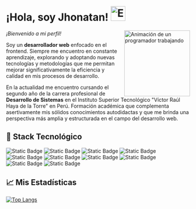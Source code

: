 <h1>
  ¡Hola, soy Jhonatan!
  <img src="https://camo.githubusercontent.com/0c732027af8a28d138e3698181f7be7c9b97d443b4beb9c7ce8ec4cffc6b4767/68747470733a2f2f6d656469612e67697068792e636f6d2f6d656469612f6876524a434c467a6361737252346961377a2f67697068792e676966" alt="Emoji de mano saludando" height="40">
</h1>

<img align="right" src="https://media.licdn.com/dms/image/C4E12AQHhfpP2slLoXw/article-cover_image-shrink_600_2000/0/1578791251071?e=2147483647&v=beta&t=z0mDGgtn6FZAR_FAWN0lu2QP80ugvAfOnWcJ3acz7Rk" alt="Animación de un programador trabajando" height="180">

<p>
  <i>¡Bienvenido a mi perfil!</i>
</p>
<p>
  Soy un <b>desarrollador web</b> enfocado en el frontend. Siempre me encuentro en constante aprendizaje, explorando y adoptando nuevas tecnologías y metodologías que me permitan mejorar significativamente la eficiencia y calidad en mis procesos de desarrollo.
</p>
<p>
  En la actualidad me encuentro cursando el segundo año de la carrera profesional de <b>Desarrollo de Sistemas</b> en el Instituto Superior Tecnológico "Víctor Raúl Haya de la Torre" en Perú. Formación académica que complementa asertivamente mis sólidos conocimientos autodidactas y que me brinda una perspectiva más amplia y estructurada en el campo del desarrollo web.
</p>

<h2>
  🚀 Stack Tecnológico
</h2>

![Static Badge](https://img.shields.io/badge/HTML-orange?style=for-the-badge&logo=html5&logoColor=white)
![Static Badge](https://img.shields.io/badge/CSS-blue?style=for-the-badge&logo=css3&logoColor=white)
![Static Badge](https://img.shields.io/badge/JavaScript-gold?style=for-the-badge&logo=javascript&logoColor=black)
![Static Badge](https://img.shields.io/badge/React-blue?style=for-the-badge&logo=react&logoColor=white)
![Static Badge](https://img.shields.io/badge/GitHub-black?style=for-the-badge&logo=github&logoColor=white)
![Static Badge](https://img.shields.io/badge/Linux-gold?style=for-the-badge&logo=linux&logoColor=black)
![Static Badge](https://img.shields.io/badge/Visual%20Studio%20Code-blue?style=for-the-badge&logo=visualstudiocode&logoColor=white)
![Static Badge](https://img.shields.io/badge/Bootstrap-blueviolet?style=for-the-badge&logo=bootstrap&logoColor=white)
![Static Badge](https://img.shields.io/badge/SASS-palevioletred?style=for-the-badge&logo=sass&logoColor=white)
![Static Badge](https://img.shields.io/badge/Vite-blueviolet?style=for-the-badge&logo=vite&logoColor=white)

<h2>
  📈 Mis Estadísticas
</h2>

[![Top Langs](https://github-readme-stats.vercel.app/api/top-langs/?username=jhonatanseminario&layout=donut-vertical)](https://github.com/jhonatanseminario/github-readme-stats)
